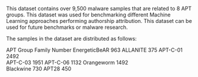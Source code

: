 This dataset contains over 9,500 malware samples that are related to 8 APT groups. This dataset was used for benchmarking different Machine Learning approaches performing authorship attribution. This dataset can be used for future benchmarks or malware research.


The samples in the dataset are distributed as follows:

APT Group	Family	        Number
EnergeticBeAR	           	963	
ALLANITE	                375
APT-C-01	              	2492	
APT-C-03	           	    1951
APT-C-06	                1132
Orangeworm	           	  1492	
Blackwine	           	    730
APT28	           	        450	
